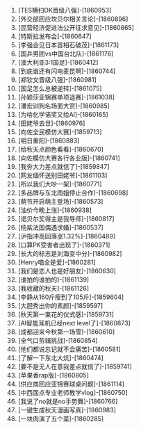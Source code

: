 
1. [TES横扫DK晋级八强]-[1860953]
1. [外交部回应坎贝尔相关言论]-[1860896]
1. [民营经济促进法公开征求意见]-[1860865]
1. [特斯拉发布会]-[1860647]
1. [李强会见日本首相石破茂]-[1861173]
1. [国乒男团vs中国台北队]-[1861176]
1. [澳大利亚3:1国足]-[1860412]
1. [到底谁还有闪电麦昆啊]-[1860744]
1. [郑钦文晋级八强]-[1860981]
1. [国足怎么总被逆转]-[1861075]
1. [孙颖莎亚锦赛单项退赛]-[1861038]
1. [潘宏训狗名场面大赏]-[1860985]
1. [为啥化学诺奖又给AI]-[1860165]
1. [田姥爷去世]-[1860976]
1. [向佐全民模仿大赛]-[1859713]
1. [明日重阳]-[1860883]
1. [给秋天点颜色看看]-[1860670]
1. [向佐模仿大赛各行各业版]-[1860741]
1. [我夯大力差点就信了]-[1859847]
1. [网友缅怀送别田姥爷]-[1861103]
1. [所以我们大吵一架]-[1860771]
1. [多品牌与东北雨姐停止合作]-[1860698]
1. [萌节开启萌主登场]-[1860573]
1. [油价今晚上涨]-[1860938]
1. [诺贝尔奖得主是我导师]-[1860817]
1. [杨紫法国偶遇求婚]-[1860537]
1. [沪指冲高回落涨1.32%]-[1860489]
1. [口算PK受害者出现了]-[1860371]
1. [长大的标志是刘海变中分]-[1860982]
1. [Henry唱全是爱]-[1860281]
1. [我们是恋人也是好朋友]-[1860630]
1. [谁拍的谁拍的]-[1861139]
1. [我收藏的秋天]-[1861126]
1. [李静从160斤瘦到了105斤]-[1859604]
1. [大胆秀出你的素颜]-[1859597]
1. [秋天第一束花的仪式感]-[1859731]
1. [AI智能耳机已经next level了]-[1860873]
1. [成都迎来今秋第一场雪]-[1860610]
1. [全气口剪辑挑战]-[1860854]
1. [他们都说忘记就不会痛苦]-[1860581]
1. [了解一下东北大炕]-[1860474]
1. [要不是无人在意我差点就信了]-[1859741]
1. [苹果香rap版]-[1860805]
1. [供应商回应亚锦赛球桌问题]-[1861114]
1. [中西面点专业老师教学vlog]-[1860750]
1. [我说了no就是no手势舞]-[1860766]
1. [一键生成秋天漫画写真]-[1860983]
1. [一块肉演了五个菜]-[1860285]